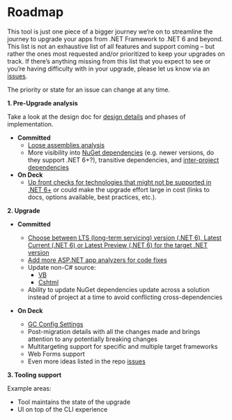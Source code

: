 # Roadmap
This tool is just one piece of a bigger journey we’re on to streamline the journey to upgrade your apps from .NET Framework to .NET 6 and beyond.
This list is not an exhaustive list of all features and support coming – but rather the ones most requested and/or prioritized to keep your upgrades on track. If there’s anything missing from this list that you expect to see or you’re having difficulty with in your upgrade, please let us know via an [issues](https://github.com/dotnet/upgrade-assistant/issues).

The priority or state for an issue can change at any time.

**1. Pre-Upgrade analysis**

Take a look at the design doc for [design details](https://github.com/dotnet/upgrade-assistant/blob/main/docs/design/Pre-UpgradeAnalysis.md) and phases of implementation.

- **Committed**
  - [Loose assemblies analysis](https://github.com/dotnet/upgrade-assistant/blob/main/docs/design/Pre-UpgradeAnalysis.md#loose-assembly-analysis)
  -	More visibility into [NuGet dependencies](https://github.com/dotnet/upgrade-assistant/blob/main/docs/design/Pre-UpgradeAnalysis.md#nuget-package-dependecy-analysis) (e.g. newer versions, do they support .NET 6+?), transitive dependencies, and [inter-project dependencies](https://github.com/dotnet/upgrade-assistant/blob/main/docs/design/Pre-UpgradeAnalysis.md#inter-project-dependencies)
- **On Deck**
  -	[Up front checks for technologies that might not be supported in .NET 6+](https://github.com/dotnet/upgrade-assistant/blob/main/docs/design/Pre-UpgradeAnalysis.md#surface-unsupported-api-categories) or could make the upgrade effort large in cost (links to docs, options available, best practices, etc.).

**2. Upgrade**

- **Committed**
  - [Choose between LTS (long-term servicing) version (.NET 6), Latest Current (.NET 6) or Latest Preview (.NET 6) for the target .NET version](https://github.com/dotnet/upgrade-assistant/issues/41)
  - [Add more ASP.NET app analyzers for code fixes](https://github.com/dotnet/upgrade-assistant/issues/55)
  - Update non-C# source:
    - [VB](https://github.com/dotnet/upgrade-assistant/issues/270)
    - [Cshtml](https://github.com/dotnet/upgrade-assistant/issues/57)
  - Ability to update NuGet dependencies update across a solution instead of project at a time to avoid conflicting cross-dependencies

- **On Deck**
  - [GC Config Settings](https://github.com/dotnet/upgrade-assistant/issues/399)
  - Post-migration details with all the changes made and brings attention to any potentially breaking changes
  - Multitargeting support for specific and multiple target frameworks
  - Web Forms support
  - Even more ideas listed in the repo [issues](https://github.com/dotnet/upgrade-assistant/issues)

**3. Tooling support**

Example areas:
- Tool maintains the state of the upgrade
- UI on top of the CLI experience

